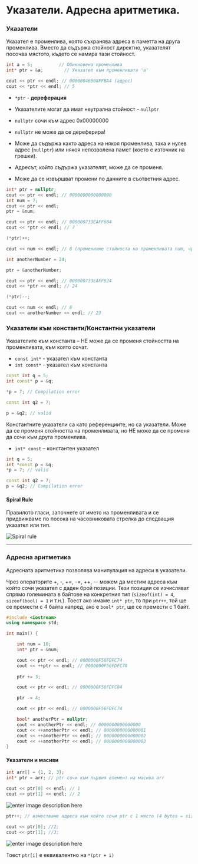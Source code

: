 # Указатели. Aдресна аритметикa.

### Указатели

Указател е променлива, която съхранява адреса в паметта на друга променлива. Вместо да съдържа стойност директно, указателят посочва мястото, където се намира тази стойност.

```cpp
int a = 5;          // Обикновена променлива
int* ptr = &a;        // Указател към променливата 'a'

cout << ptr << endl; // 00000046508FFBA4 (адрес)
cout << *ptr << endl; // 5
```

- `*ptr` - **дереферация**

- Указателите могат да имат неутрална стойност - `nullptr`
- `nullptr` сочи към адрес 0x00000000
- `nullptr` не може да се дереферира!
- Може да съдържа както адреса на някоя променлива, така и нулев адрес (`nullptr`) или някоя непозволена памет (което е източник на грешки).
- Адресът, който съдържа указателят, може да се променя.
- Може да се извършват промени по данните в съответния адрес.

```cpp
int* ptr = nullptr;
cout << ptr << endl; // 0000000000000000
int num = 7;
cout << ptr << endl;
ptr = &num;

cout << ptr << endl; // 000000733EAFF604
cout << *ptr << endl; // 7

(*ptr)++;

cout << num << endl; // 8 (променихме стойноста на променливата num, чрез указателя ptr, сочещ към адреса на num)

int anotherNumber = 24;

ptr = &anotherNumber;

cout << ptr << endl; // 000000733EAFF624
cout << *ptr << endl; // 24

(*ptr)--;

cout << num << endl; // 8
cout << anotherNumber << endl; // 23
```
### Указатели към константи/Константни указатели
Указателите към константа – НЕ може да се променя стойността на променливата, към която сочат.
- `const int*` - указател към константа
- `int const*` - указател към константа

```cpp
const int q = 5;
int const* p = &q;

*p = 7; // Compilation error

const int q2 = 7;

p = &q2; // valid	
```

Константните указатели са като референциите, но са указатели.
Може да се променя стойността на променливата, но НЕ може да се променя да сочи към друга променлива.
- `int* const` – константен указател

```cpp
int q = 5;
int *const p = &q;
*p = 7; // valid

const int q2 = 7;
p = &q2; // Compilation error
```

#### Spiral Rule
Правилото гласи, започнете от името на променливата и се придвижваме по посока на часовниковата стрелка до следващия указател или тип.

![Spiral rule](https://velog.velcdn.com/images/beechwood/post/31ad6ffd-74cd-4bd9-8205-4c3bf7bba574/image.png)


---

### Адресна аритметика

Адресната аритметика позволява манипулация на адреси в указатели.

Чрез операторите +, -, +=, -=, ++, -- можем да местим адреса към който сочи указател с даден брой позиции. Тези позиции се изчисляват спрямо големината в байтове на конкретния тип (`sizeof(int) = 4`, `sizeof(bool) = 1` и т.н.). Тоест ако имаме `int* ptr`, то при `ptr++`, той ще се премести с 4 байта напред, ако е `bool* ptr`, ще се премести с 1 байт.

```cpp
#include <iostream>
using namespace std;

int main() {

    int num = 10;
    int* ptr = &num;

    cout << ptr << endl; // 0000000F56FDFC74
    cout << ++ptr << endl; // 0000000F56FDFC78
    
    ptr += 3;

    cout << ptr << endl; // 0000000F56FDFC84

    ptr -= 4;

    cout << ptr << endl; // 0000000F56FDFC74

    bool* anotherPtr = nullptr;
    cout << anotherPtr << endl; // 0000000000000000
    cout << ++anotherPtr << endl; // 0000000000000001
    cout << ++anotherPtr << endl; // 0000000000000002
    cout << ++anotherPtr << endl; // 0000000000000003
}
```

#### Указатели и масиви

```cpp
int arr[] = {1, 2, 3};
int* ptr = arr; // ptr сочи към първия елемент на масива arr

cout << ptr[0] << endl; // 1
cout << ptr[1] << endl; // 2
```

![enter image description here](https://i.ibb.co/cDcX8st/Untitled-Diagram-drawio-3.png)

```cpp
ptr++; // изместваме адреса към който сочи ptr с 1 място (4 bytes = sizeof(int)), сега ще сочи към втория елемент

cout << ptr[0]; //2;
cout << ptr[1]; //3;
```

![enter image description here](https://i.ibb.co/xLLsVK5/Untitled-Diagram-drawio-4.png)

Тоест `ptr[i]` е еквивалентно на `*(ptr + i)`